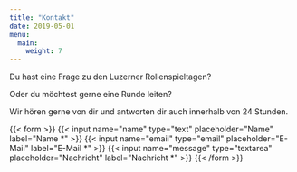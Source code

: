 ```yaml
---
title: "Kontakt"
date: 2019-05-01
menu:
  main:
    weight: 7
---
```


Du hast eine Frage zu den Luzerner Rollenspieltagen?

Oder du möchtest gerne eine Runde leiten?

Wir hören gerne von dir und antworten dir auch innerhalb von 24 Stunden.

{{< form >}}
  {{< input name="name" type="text" placeholder="Name" label="Name *" >}}
  {{< input name="email" type="email" placeholder="E-Mail" label="E-Mail *" >}}
  {{< input name="message" type="textarea" placeholder="Nachricht" label="Nachricht *" >}}
{{< /form >}}
